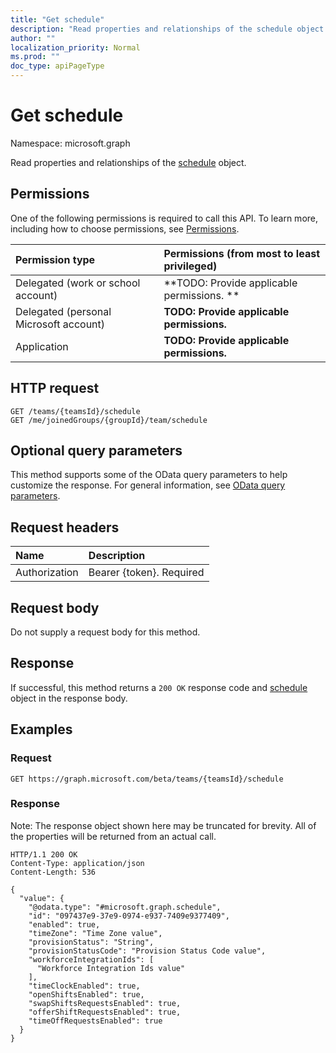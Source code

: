 ```yaml
---
title: "Get schedule"
description: "Read properties and relationships of the schedule object."
author: ""
localization_priority: Normal
ms.prod: ""
doc_type: apiPageType
---
```


# Get schedule

Namespace: microsoft.graph

Read properties and relationships of the [schedule](../resources/schedule.md) object.

## Permissions
One of the following permissions is required to call this API. To learn more, including how to choose permissions, see [Permissions](/concepts/permissions-reference.md).

|Permission type|Permissions (from most to least privileged)|
|:---|:---|
|Delegated (work or school account)|**TODO: Provide applicable permissions. **|
|Delegated (personal Microsoft account)|**TODO: Provide applicable permissions.**|
|Application|**TODO: Provide applicable permissions.**|

## HTTP request
<!-- {
  "blockType": "ignored"
}
-->
``` http
GET /teams/{teamsId}/schedule
GET /me/joinedGroups/{groupId}/team/schedule
```

## Optional query parameters
This method supports some of the OData query parameters to help customize the response. For general information, see [OData query parameters](/graph/query-parameters).

## Request headers
|Name|Description|
|:---|:---|
|Authorization|Bearer {token}. Required|

## Request body
Do not supply a request body for this method.

## Response
If successful, this method returns a `200 OK` response code and [schedule](../resources/schedule.md) object in the response body.

## Examples

### Request
<!-- {
  "blockType": "request",
  "name": "get_schedule"
}
-->
``` http
GET https://graph.microsoft.com/beta/teams/{teamsId}/schedule
```

### Response
Note: The response object shown here may be truncated for brevity. All of the properties will be returned from an actual call.
<!-- {
  "blockType": "response",
  "truncated": true,
  "@odata.type": "microsoft.graph.schedule"
}
-->
``` http
HTTP/1.1 200 OK
Content-Type: application/json
Content-Length: 536

{
  "value": {
    "@odata.type": "#microsoft.graph.schedule",
    "id": "097437e9-37e9-0974-e937-7409e9377409",
    "enabled": true,
    "timeZone": "Time Zone value",
    "provisionStatus": "String",
    "provisionStatusCode": "Provision Status Code value",
    "workforceIntegrationIds": [
      "Workforce Integration Ids value"
    ],
    "timeClockEnabled": true,
    "openShiftsEnabled": true,
    "swapShiftsRequestsEnabled": true,
    "offerShiftRequestsEnabled": true,
    "timeOffRequestsEnabled": true
  }
}
```

